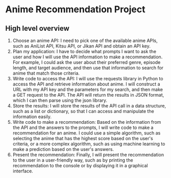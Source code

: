 # Anime Recommendation Project

## High level overview
1. Choose an anime API: I need to pick one of the available anime APIs, such as AniList API, Kitsu API, or Jikan API and obtain an API key.
2. Plan my application: I have to decide what prompts I want to ask the user and how I will use the API information to make a recommendation. For example, I could ask the user about their preferred genre, episode length, and target audience, and then use that information to search for anime that match those criteria.
3. Write code to access the API: I will use the requests library in Python to access the API and retrieve information about anime. I will construct a URL with my API key and the parameters for my search, and then make a GET request to the API. The API will return the results in JSON format, which I can then parse using the json library.
4. Store the results: I will store the results of the API call in a data structure, such as a list or dictionary, so that I can access and manipulate the information easily.
5. Write code to make a recommendation: Based on the information from the API and the answers to the prompts, I will write code to make a recommendation for an anime. I could use a simple algorithm, such as selecting the anime that has the highest score based on the user's criteria, or a more complex algorithm, such as using machine learning to make a prediction based on the user's answers.
6. Present the recommendation: Finally, I will present the recommendation to the user in a user-friendly way, such as by printing the recommendation to the console or by displaying it in a graphical interface.
